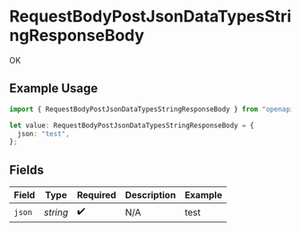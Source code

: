 # RequestBodyPostJsonDataTypesStringResponseBody

OK

## Example Usage

```typescript
import { RequestBodyPostJsonDataTypesStringResponseBody } from "openapi/sdk/models/operations";

let value: RequestBodyPostJsonDataTypesStringResponseBody = {
  json: "test",
};
```

## Fields

| Field              | Type               | Required           | Description        | Example            |
| ------------------ | ------------------ | ------------------ | ------------------ | ------------------ |
| `json`             | *string*           | :heavy_check_mark: | N/A                | test               |